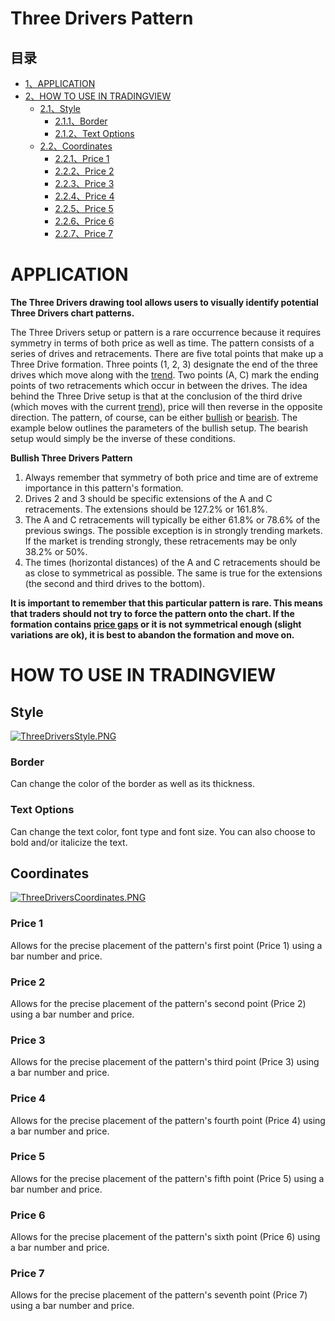 # Three Drivers Pattern

## 目录

-   [1、APPLICATION](#APPLICATION)
-   [2、HOW TO USE IN TRADINGVIEW](#HOW_TO_USE_IN_TRADINGVIEW)
    -   [2.1、Style](#Style)
        -   [2.1.1、Border](#Border)
        -   [2.1.2、Text Options](#Text_Options)
    -   [2.2、Coordinates](#Coordinates)
        -   [2.2.1、Price 1](#Price_1)
        -   [2.2.2、Price 2](#Price_2)
        -   [2.2.3、Price 3](#Price_3)
        -   [2.2.4、Price 4](#Price_4)
        -   [2.2.5、Price 5](#Price_5)
        -   [2.2.6、Price 6](#Price_6)
        -   [2.2.7、Price 7](#Price_7)

# APPLICATION

**The Three Drivers drawing tool allows users to visually identify potential Three Drivers chart patterns.**

The Three Drivers setup or pattern is a rare occurrence because it requires symmetry in terms of both price as well as time. The pattern consists of a series of drives and retracements. There are five total points that make up a Three Drive formation. Three points (1, 2, 3) designate the end of the three drives which move along with the  [trend](https://www.tradingview.com/wiki/Market_Trend "Market Trend"). Two points (A, C) mark the ending points of two retracements which occur in between the drives. The idea behind the Three Drive setup is that at the conclusion of the third drive (which moves with the current  [trend](https://www.tradingview.com/wiki/Market_Trend "Market Trend")), price will then reverse in the opposite direction. The pattern, of course, can be either  [bullish](https://www.tradingview.com/wiki/Market_Trend#Bullish "Market Trend")  or  [bearish](https://www.tradingview.com/wiki/Market_Trend#Bearish "Market Trend"). The example below outlines the parameters of the bullish setup. The bearish setup would simply be the inverse of these conditions.

**Bullish Three Drivers Pattern**

1.  Always remember that symmetry of both price and time are of extreme importance in this pattern's formation.
2.  Drives 2 and 3 should be specific extensions of the A and C retracements. The extensions should be 127.2% or 161.8%.
3.  The A and C retracements will typically be either 61.8% or 78.6% of the previous swings. The possible exception is in strongly trending markets. If the market is trending strongly, these retracements may be only 38.2% or 50%.
4.  The times (horizontal distances) of the A and C retracements should be as close to symmetrical as possible. The same is true for the extensions (the second and third drives to the bottom).

**It is important to remember that this particular pattern is rare. This means that traders should not try to force the pattern onto the chart. If the formation contains  [price gaps](https://www.tradingview.com/wiki/Price_Gap "Price Gap")  or it is not symmetrical enough (slight variations are ok), it is best to abandon the formation and move on.**

  

# HOW TO USE IN TRADINGVIEW

## Style

[![ThreeDriversStyle.PNG](https://wiki-pics.tradingview.com/tv/public/7/7e/ThreeDriversStyle.PNG)](https://www.tradingview.com/wiki/File:ThreeDriversStyle.PNG)

### Border

Can change the color of the border as well as its thickness.

### Text Options

Can change the text color, font type and font size. You can also choose to bold and/or italicize the text.

## Coordinates

[![ThreeDriversCoordinates.PNG](https://wiki-pics.tradingview.com/tv/public/2/23/ThreeDriversCoordinates.PNG)](https://www.tradingview.com/wiki/File:ThreeDriversCoordinates.PNG)

### Price 1

Allows for the precise placement of the pattern's first point (Price 1) using a bar number and price.

### Price 2

Allows for the precise placement of the pattern's second point (Price 2) using a bar number and price.

### Price 3

Allows for the precise placement of the pattern's third point (Price 3) using a bar number and price.

### Price 4

Allows for the precise placement of the pattern's fourth point (Price 4) using a bar number and price.

### Price 5

Allows for the precise placement of the pattern's fifth point (Price 5) using a bar number and price.

### Price 6

Allows for the precise placement of the pattern's sixth point (Price 6) using a bar number and price.

### Price 7

Allows for the precise placement of the pattern's seventh point (Price 7) using a bar number and price.